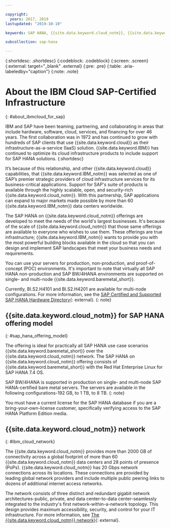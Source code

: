 ```yaml
---

copyright:
  years: 2017, 2019
lastupdated: "2019-10-10"

keywords: SAP HANA, {{site.data.keyword.cloud_notm}}, {{site.data.keyword.baremetal_short}}, BYOL

subcollection: sap-hana

---
```


{:shortdesc: .shortdesc}
{:codeblock: .codeblock}
{:screen: .screen}
{:external: target="_blank" .external}
{:pre: .pre}
{:table: .aria-labeledby="caption"}
{:note: .note}


# About the IBM Cloud SAP-Certified Infrastructure
{: #about_ibmcloud_for_sap}

IBM and SAP have been teaming, partnering, and collaborating in areas that include hardware, software, cloud, services, and financing for over 46 years. The first collaboration was in 1972 and has continued to grow with hundreds of SAP clients that use {{site.data.keyword.cloud}} as their infrastructure-as-a-service (IaaS) solution. {{site.data.keyword.IBM}} has continued to optimize its cloud infrastructure products to include support for SAP HANA solutions.
{:shortdesc}

It’s because of this relationship, and other {{site.data.keyword.cloud}} capabilities, that {{site.data.keyword.IBM_notm}} was selected as one of SAP’s premier strategic providers of cloud infrastructure services for its business-critical applications. Support for SAP's suite of products is available through the highly scalable, open, and security-rich {{site.data.keyword.cloud_notm}}. With this partnership, SAP applications can expand to major markets made possible by more than 60 {{site.data.keyword.IBM_notm}} data centers worldwide.

The SAP HANA on {{site.data.keyword.cloud_notm}} offerings are developed to meet the needs of the world's largest businesses. It's because of the scale of {{site.data.keyword.cloud_notm}} that those same offerings are available to everyone who wishes to use them. These offerings are true infrastructure; {{site.data.keyword.IBM_notm}} wants to provide you with the most powerful building blocks available in the cloud so that you can design and implement SAP landscapes that meet your business needs and requirements.

You can use your servers for production, non-production, and proof-of-concept (POC) environments. It's important to note that virtually all SAP HANA non-production and SAP BW/4HANA environments are supported on single- and multi-node {{site.data.keyword.baremetal_short}}.

Currently, BI.S2.H4101 and BI.S2.H4201 are available for multi-node configurations. For more information, see the [SAP Certified and Supported SAP HANA Hardware Directory](https://www.sap.com/dmc/exp/2014-09-02-hana-hardware/enEN/iaas.html#categories=IBM%20Cloud){: external}.
{: note}

## {{site.data.keyword.cloud_notm}} for SAP HANA offering model
{: #sap_hana_offering_model}

The offering is ideal for practically all SAP HANA use case scenarios {{site.data.keyword.baremetal_short}} over the {{site.data.keyword.cloud_notm}} network. The SAP HANA on {{site.data.keyword.cloud_notm}} offering consists of {{site.data.keyword.baremetal_short}} with the Red Hat Enterprise Linux for SAP HANA 7.4 OS.

SAP BW/4HANA is supported in production on single- and multi-node SAP HANA-certified bare metal servers. The servers are available in the following configurations-192 GB, to 1 TB, to 8 TB.
{: note}

You must have a current license for the SAP HANA database if you are a bring-your-own-license customer, specifically verifying access to the SAP HANA Platform Edition media.

## {{site.data.keyword.cloud_notm}} network
{: #ibm_cloud_network}

The {{site.data.keyword.cloud_notm}} provides more than 2000 GB of connectivity across a global footprint of more than 60 {{site.data.keyword.cloud_notm}} data centers and 28 points of presence (PoPs). {{site.data.keyword.cloud_notm}} has 20 Gbps network connections across its locations. These connections are provided by leading global network providers and include multiple public peering links to dozens of additional internet access networks.

The network consists of three distinct and redundant gigabit network architectures-public, private, and data center-to-data center-seamlessly integrated to the industry's first network-within-a-network topology. This design provides maximum accessibility, security, and control for your IT infrastructure. For more information, see
[The {{site.data.keyword.cloud_notm}} network)](https://www.ibm.com/cloud/data-centers/){: external}.
